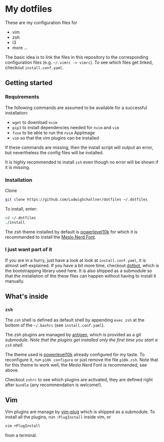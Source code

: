 # My dotfiles

These are my configuration files for

  * vim
  * zsh
  * i3
  * more ...

The basic idea is to link the files in this repository to the corresponding
configuration files (e.g. `~/.vimrc -> vimrc`).  To see which files get linked,
checkout `install.conf.yaml`.

## Getting started

### Requirements

The following commands are assumed to be available for a successful installation:

* `wget` to download `nvim`
* `pip3` to install dependencies needed for `nvim` and `vim`
* `fuse` to be able to run the `nvim` AppImage
* `vim` so that the vim plugins can be installed

If these commands are missing, then the install script will output an error,
but nevertheless the config files will be installed.

It is highly recommended to install `zsh` even though no error will be shown if
it is missing.

### Installation

Clone
```bash
git clone https://github.com/LudwigSchallner/dotfiles ~/.dotfiles
```

To install, enter:
```bash
cd ~/.dotfiles
./install
```

The zsh theme installed by default is
[powerlevel10k](https://github.com/romkatv/powerlevel10k) for which it is
recommended to install the [Meslo Nerd
Font](https://github.com/romkatv/powerlevel10k#meslo-nerd-font-patched-for-powerlevel10k).

### I just want part of it

If you are in a hurry, just have a look at look at `install.conf.yaml`, it is
almost self-explained.  If you have a bit more time, checkout
[dotbot](https://github.com/anishathalye/dotbot), which is the bootstrapping
library used here.  It is also shipped as a submodule so that the installation
of the these files can happen without having to install it manually.

## What's inside

### `zsh`

The `zsh` shell is defined as default shell by appending `exec zsh` at the
bottom of the `~/.bashrc` (see `install.conf.yaml`).

The zsh plugins are managed by [antigen](https://github.com/zsh-users/antigen),
which is provided as a git submodule.  _Note that the plugins get installed
only the first time you start a `zsh` shell._

The theme used is [powerlevel10k](https://github.com/romkatv/powerlevel10k)
already configured for my taste.  To reconfigure it, run `p10k configure` or
just remove the file `p10k.zsh`.  Note that for this theme to work well, the
Meslo Nerd Font is recommended, see above.

Checkout `zshrc` to see which plugins are activated, they are defined right
after `bundle` (any recommendation is welcome!).

## Vim

Vim plugins are manage by [vim-plug](https://github.com/junegunn/vim-plug)
which is shipped as a submodule.  To install all the plugins, run
`:PlugInstall` inside vim, or
```bash
vim +PlugInstall
```
from a terminal.
